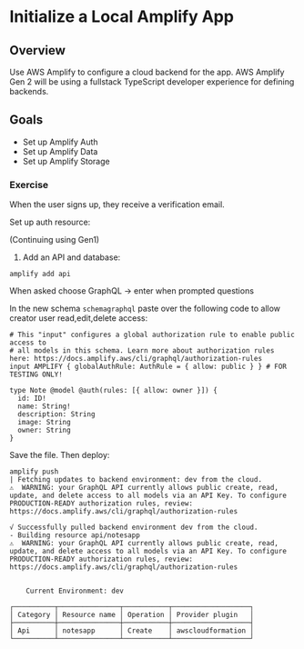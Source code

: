 # Initialize a Local Amplify App

## Overview

Use AWS Amplify to configure a cloud backend for the app. AWS Amplify Gen 2 will be using 
a fullstack TypeScript developer experience for defining backends.

## Goals
- Set up Amplify Auth
- Set up Amplify Data
- Set up Amplify Storage


### Exercise

When the user signs up, they receive a verification email.

Set up auth resource: 

(Continuing using Gen1) 

1. Add an API and database:

```
amplify add api
```
When asked choose GraphQL -> enter when prompted questions

In the new schema `schemagraphql` paste over the following code to allow creator user read,edit,delete access:

```
# This "input" configures a global authorization rule to enable public access to
# all models in this schema. Learn more about authorization rules here: https://docs.amplify.aws/cli/graphql/authorization-rules
input AMPLIFY { globalAuthRule: AuthRule = { allow: public } } # FOR TESTING ONLY!

type Note @model @auth(rules: [{ allow: owner }]) {
  id: ID!
  name: String!
  description: String
  image: String
  owner: String
}
```

Save the file. Then deploy:

```
amplify push
| Fetching updates to backend environment: dev from the cloud.
⚠️  WARNING: your GraphQL API currently allows public create, read, update, and delete access to all models via an API Key. To configure PRODUCTION-READY authorization rules, review: https://docs.amplify.aws/cli/graphql/authorization-rules

√ Successfully pulled backend environment dev from the cloud.
- Building resource api/notesapp
⚠️  WARNING: your GraphQL API currently allows public create, read, update, and delete access to all models via an API Key. To configure PRODUCTION-READY authorization rules, review: https://docs.amplify.aws/cli/graphql/authorization-rules


    Current Environment: dev
    
┌──────────┬───────────────┬───────────┬───────────────────┐
│ Category │ Resource name │ Operation │ Provider plugin   │
├──────────┼───────────────┼───────────┼───────────────────┤
│ Api      │ notesapp      │ Create    │ awscloudformation │
└──────────┴───────────────┴───────────┴───────────────────┘
```


















